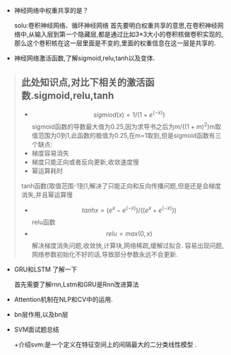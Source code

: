 * 神经网络中权重共享的是？
  
  solu:卷积神经网络、循环神经网络
  首先要明白权重共享的意思,在卷积神经网络中,从输入层到第一个隐藏层,都是通过比如3*3大小的卷积核做卷积实现的,那么这个卷积核在这一层里面是不变的,里面的权重信息在这一层是共享的.
* 神经网络激活函数,了解sigmoid,relu,tanh以及变体.
  
 >此处知识点,对比下相关的激活函数.sigmoid,relu,tanh
 >--------------------------
 > * $$sigmiod(x)=1/( 1+e^   (-x))$$
 > sigmoid函数的导数最大值为0.25,因为求导书之后为$m/((1+m)^2)$m取值范围为0到1,此函数的极值为0.25,在m=1取到,但是sigmoid函数有三个缺点:
 > * 梯度容易消失
 > * 梯度只能正向或者反向更新,收敛速度慢
 > * 幂运算耗时
 > 
 > tanh函数(取值范围-1到1,解决了只能正向和反向传播问题,但是还是会梯度消失,并且幂运算慢
 > + $$ tanhx=(e^x-e^(-x))/((e^x+e^(-x)))$$
 > relu函数
 > + $$relu=max(0,x)$$
  > 解决梯度消失问题,收敛快,计算块,网络稀疏,缓解过拟合.
 > 容易出现问题,网络参数初始化不好的话,导致部分参数永远不会更新.

+ GRU和LSTM 了解一下
  
  首先需要了解rnn,Lstm和GRU是Rnn改进算法

+ Attention机制在NLP和CV中的运用.

+ bn层作用,以及bn层
  
+ SVM面试题总结
  
   +介绍svm:是一个定义在特征空间上的间隔最大的二分类线性模型 .
  